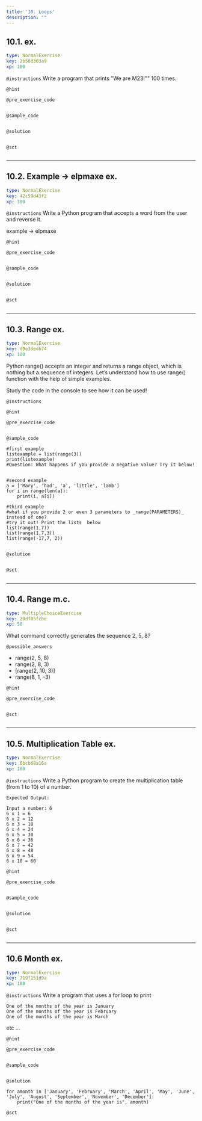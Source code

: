 ```yaml
---
title: '10. Loops'
description: ""
---
```


## 10.1. ex.

```yaml
type: NormalExercise
key: 2b50d303a9
xp: 100
```



`@instructions`
Write a program that prints "We are M23!"" 100 times.

`@hint`


`@pre_exercise_code`
```{python}

```

`@sample_code`
```{python}

```

`@solution`
```{python}

```

`@sct`
```{python}

```

---

## 10.2. Example -> elpmaxe ex.

```yaml
type: NormalExercise
key: 42c59d43f2
xp: 100
```



`@instructions`
Write a Python program that accepts a word from the user and reverse it.

example -> elpmaxe

`@hint`


`@pre_exercise_code`
```{python}

```

`@sample_code`
```{python}

```

`@solution`
```{python}

```

`@sct`
```{python}

```

---

## 10.3. Range ex.

```yaml
type: NormalExercise
key: d9e3dedb74
xp: 100
```

Python range() accepts an integer and returns a range object, which is nothing but a sequence of integers. Let’s understand how to use range() function with the help of simple examples.

Study the code in the console to see how it can be used!

`@instructions`


`@hint`


`@pre_exercise_code`
```{python}

```

`@sample_code`
```{python}
#first example 
listexample = list(range(3))
print(listexample)
#Question: What happens if you provide a negative value? Try it below!
 

#second example
a = ['Mary', 'had', 'a', 'little', 'lamb']
for i in range(len(a)):
    print(i, a[i])
    
#third example    
#what if you provide 2 or even 3 parameters to _range(PARAMETERS)_ instead of one?  
#try it out! Print the lists  below
list(range(1,7))
list(range(1,7,3))
list(range(-17,7, 2))


```

`@solution`
```{python}

```

`@sct`
```{python}

```

---

## 10.4. Range m.c.

```yaml
type: MultipleChoiceExercise
key: 20df05fcbe
xp: 50
```

What command correctly generates the sequence 2, 5, 8?

`@possible_answers`
- range(2, 5, 8)
- range(2, 8, 3)
- [range(2, 10, 3)]
- range(8, 1, -3)

`@hint`


`@pre_exercise_code`
```{python}

```

`@sct`
```{python}

```

---

## 10.5. Multiplication Table ex.

```yaml
type: NormalExercise
key: 6bcb68a16a
xp: 100
```



`@instructions`
Write a Python program to create the multiplication table (from 1 to 10) of a number.
```
Expected Output:

Input a number: 6                                                       
6 x 1 = 6                                                               
6 x 2 = 12                                                              
6 x 3 = 18                                                              
6 x 4 = 24                                                              
6 x 5 = 30                                                              
6 x 6 = 36                                                              
6 x 7 = 42                                                              
6 x 8 = 48                                                              
6 x 9 = 54                                                              
6 x 10 = 60 
```

`@hint`


`@pre_exercise_code`
```{python}

```

`@sample_code`
```{python}

```

`@solution`
```{python}

```

`@sct`
```{python}

```

---

## 10.6 Month ex.

```yaml
type: NormalExercise
key: 719f151d9a
xp: 100
```



`@instructions`
Write a program that uses a for loop to print
```
One of the months of the year is January
One of the months of the year is February
One of the months of the year is March
```

etc …

`@hint`


`@pre_exercise_code`
```{python}

```

`@sample_code`
```{python}

```

`@solution`
```{python}
for amonth in ['January', 'February', 'March', 'April', 'May', 'June', 'July', 'August', 'September', 'November', 'December']:
    print("One of the months of the year is", amonth)
```

`@sct`
```{python}

```
